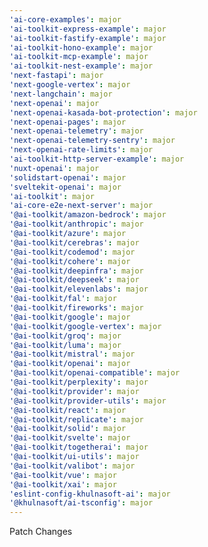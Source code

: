 ```yaml
---
'ai-core-examples': major
'ai-toolkit-express-example': major
'ai-toolkit-fastify-example': major
'ai-toolkit-hono-example': major
'ai-toolkit-mcp-example': major
'ai-toolkit-nest-example': major
'next-fastapi': major
'next-google-vertex': major
'next-langchain': major
'next-openai': major
'next-openai-kasada-bot-protection': major
'next-openai-pages': major
'next-openai-telemetry': major
'next-openai-telemetry-sentry': major
'next-openai-rate-limits': major
'ai-toolkit-http-server-example': major
'nuxt-openai': major
'solidstart-openai': major
'sveltekit-openai': major
'ai-toolkit': major
'ai-core-e2e-next-server': major
'@ai-toolkit/amazon-bedrock': major
'@ai-toolkit/anthropic': major
'@ai-toolkit/azure': major
'@ai-toolkit/cerebras': major
'@ai-toolkit/codemod': major
'@ai-toolkit/cohere': major
'@ai-toolkit/deepinfra': major
'@ai-toolkit/deepseek': major
'@ai-toolkit/elevenlabs': major
'@ai-toolkit/fal': major
'@ai-toolkit/fireworks': major
'@ai-toolkit/google': major
'@ai-toolkit/google-vertex': major
'@ai-toolkit/groq': major
'@ai-toolkit/luma': major
'@ai-toolkit/mistral': major
'@ai-toolkit/openai': major
'@ai-toolkit/openai-compatible': major
'@ai-toolkit/perplexity': major
'@ai-toolkit/provider': major
'@ai-toolkit/provider-utils': major
'@ai-toolkit/react': major
'@ai-toolkit/replicate': major
'@ai-toolkit/solid': major
'@ai-toolkit/svelte': major
'@ai-toolkit/togetherai': major
'@ai-toolkit/ui-utils': major
'@ai-toolkit/valibot': major
'@ai-toolkit/vue': major
'@ai-toolkit/xai': major
'eslint-config-khulnasoft-ai': major
'@khulnasoft/ai-tsconfig': major
---
```


Patch Changes
